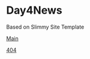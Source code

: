 # Day4News
Based on Slimmy Site Template


[Main](https://grant-inna.github.io/Day4News/)

[404](https://grant-inna.github.io/Day4News/404.html)
